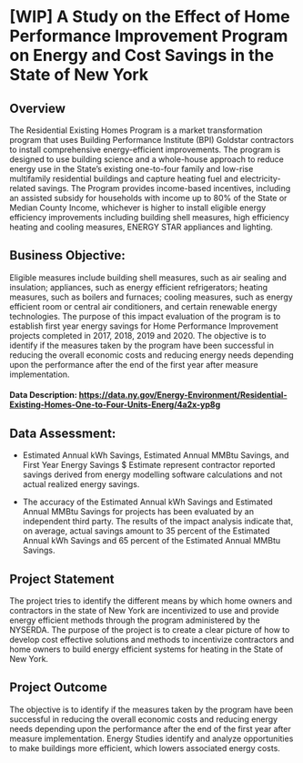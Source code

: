# **[WIP]** A Study on the Effect of Home Performance Improvement Program on Energy and Cost Savings in the State of New York

## Overview
The Residential Existing Homes Program is a market transformation program that uses Building Performance Institute (BPI) Goldstar contractors to install comprehensive energy-efficient improvements.  The program is designed to use building science and a whole-house approach to reduce energy use in the State’s existing one-to-four family and low-rise multifamily residential buildings and capture heating fuel and electricity-related savings.  The Program provides income-based incentives, including an assisted subsidy for households with income up to 80% of the State or Median County Income, whichever is higher to install eligible energy efficiency improvements including building shell measures, high efficiency heating and cooling measures, ENERGY STAR appliances and lighting.

## Business Objective:
Eligible measures include building shell measures, such as air sealing and insulation; appliances, such as energy efficient refrigerators; heating measures, such as boilers and furnaces; cooling measures, such as energy efficient room or central air conditioners, and certain renewable energy technologies. The purpose of this impact evaluation of the program is to establish first year energy savings for Home Performance Improvement projects completed in 2017, 2018, 2019 and 2020. The objective is to identify if the measures taken by the program have been successful in reducing the overall economic costs and reducing energy needs depending upon the performance after the end of the first year after measure implementation.

#### Data Description: https://data.ny.gov/Energy-Environment/Residential-Existing-Homes-One-to-Four-Units-Energ/4a2x-yp8g

## Data Assessment:
- Estimated Annual kWh Savings, Estimated Annual MMBtu Savings, and First Year Energy Savings $ Estimate represent contractor reported savings derived from energy modelling software calculations and not actual realized energy savings.

-	The accuracy of the Estimated Annual kWh Savings and Estimated Annual MMBtu Savings for projects has been evaluated by an independent third party. The results of the impact analysis indicate that, on average, actual savings amount to 35 percent of the Estimated Annual kWh Savings and 65 percent of the Estimated Annual MMBtu Savings.

## Project Statement

The project tries to identify the different means by which home owners and contractors in the state of New York are incentivized to use and provide energy efficient methods through the program administered by the NYSERDA. The purpose of the project is to create a clear picture of how to develop cost effective solutions and methods to incentivize contractors and home owners to build energy efficient systems for heating in the State of New York.

## Project Outcome

The objective is to identify if the measures taken by the program have been successful in reducing the overall economic costs and reducing energy needs depending upon the performance after the end of the first year after measure implementation. Energy Studies identify and analyze opportunities to make buildings more efficient, which lowers associated energy costs.
